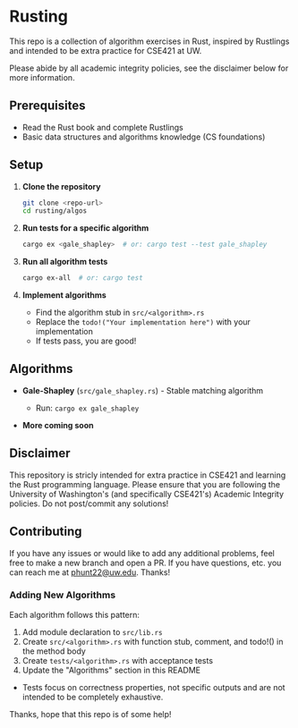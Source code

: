 # Rusting

This repo is a collection of algorithm exercises in Rust, inspired by Rustlings and intended to be extra practice for CSE421 at UW.

Please abide by all academic integrity policies, see the disclaimer below for more information.

## Prerequisites

- Read the Rust book and complete Rustlings
- Basic data structures and algorithms knowledge (CS foundations)

## Setup

1. **Clone the repository**

   ```bash
   git clone <repo-url>
   cd rusting/algos
   ```

2. **Run tests for a specific algorithm <ALGO>**

   ```bash
   cargo ex <gale_shapley>  # or: cargo test --test gale_shapley
   ```

3. **Run all algorithm tests**

   ```bash
   cargo ex-all  # or: cargo test
   ```

4. **Implement algorithms**
   - Find the algorithm stub in `src/<algorithm>.rs`
   - Replace the `todo!("Your implementation here")` with your implementation
   - If tests pass, you are good!

## Algorithms

- **Gale-Shapley** (`src/gale_shapley.rs`) - Stable matching algorithm

  - Run: `cargo ex gale_shapley`

- **More coming soon**

## Disclaimer

This repository is stricly intended for extra practice in CSE421 and learning the Rust programming language. Please ensure that you are following the University of Washington's (and specifically CSE421's) Academic Integrity policies. Do not post/commit any solutions!

## Contributing

If you have any issues or would like to add any additional problems, feel free to make a new branch and open a PR. If you have questions, etc. you can reach me at [phunt22@uw.edu](mailto:phunt22@uw.edu). Thanks!

### Adding New Algorithms

Each algorithm follows this pattern:

1. Add module declaration to `src/lib.rs`
2. Create `src/<algorithm>.rs` with function stub, comment, and todo!() in the method body
3. Create `tests/<algorithm>.rs` with acceptance tests
4. Update the "Algorithms" section in this README

- Tests focus on correctness properties, not specific outputs and are not intended to be completely exhaustive.

Thanks, hope that this repo is of some help!
